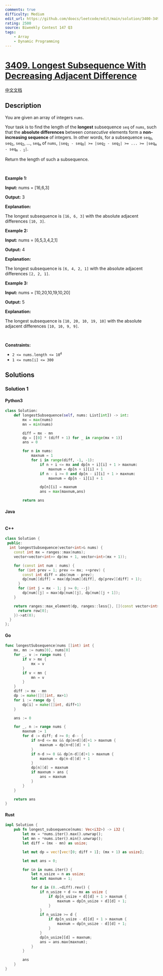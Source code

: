 ```yaml
---
comments: true
difficulty: Medium
edit_url: https://github.com/doocs/leetcode/edit/main/solution/3400-3499/3409.Longest%20Subsequence%20With%20Decreasing%20Adjacent%20Difference/README_EN.md
rating: 2500
source: Biweekly Contest 147 Q3
tags:
    - Array
    - Dynamic Programming
---
```


<!-- problem:start -->

# [3409. Longest Subsequence With Decreasing Adjacent Difference](https://leetcode.com/problems/longest-subsequence-with-decreasing-adjacent-difference)

[中文文档](/solution/3400-3499/3409.Longest%20Subsequence%20With%20Decreasing%20Adjacent%20Difference/README.md)

## Description

<!-- description:start -->

<p>You are given an array of integers <code>nums</code>.</p>

<p>Your task is to find the length of the <strong>longest</strong> <span data-keyword="subsequence-array">subsequence</span> <code>seq</code> of <code>nums</code>, such that the <strong>absolute differences</strong> between<em> consecutive</em> elements form a <strong>non-increasing sequence</strong> of integers. In other words, for a subsequence <code>seq<sub>0</sub></code>, <code>seq<sub>1</sub></code>, <code>seq<sub>2</sub></code>, ..., <code>seq<sub>m</sub></code> of <code>nums</code>, <code>|seq<sub>1</sub> - seq<sub>0</sub>| &gt;= |seq<sub>2</sub> - seq<sub>1</sub>| &gt;= ... &gt;= |seq<sub>m</sub> - seq<sub>m - 1</sub>|</code>.</p>

<p>Return the length of such a subsequence.</p>

<p>&nbsp;</p>
<p><strong class="example">Example 1:</strong></p>

<div class="example-block">
<p><strong>Input:</strong> <span class="example-io">nums = [16,6,3]</span></p>

<p><strong>Output:</strong> <span class="example-io">3</span></p>

<p><strong>Explanation:</strong>&nbsp;</p>

<p>The longest subsequence is <code>[16, 6, 3]</code> with the absolute adjacent differences <code>[10, 3]</code>.</p>
</div>

<p><strong class="example">Example 2:</strong></p>

<div class="example-block">
<p><strong>Input:</strong> <span class="example-io">nums = [6,5,3,4,2,1]</span></p>

<p><strong>Output:</strong> <span class="example-io">4</span></p>

<p><strong>Explanation:</strong></p>

<p>The longest subsequence is <code>[6, 4, 2, 1]</code> with the absolute adjacent differences <code>[2, 2, 1]</code>.</p>
</div>

<p><strong class="example">Example 3:</strong></p>

<div class="example-block">
<p><strong>Input:</strong> <span class="example-io">nums = [10,20,10,19,10,20]</span></p>

<p><strong>Output:</strong> <span class="example-io">5</span></p>

<p><strong>Explanation:</strong>&nbsp;</p>

<p>The longest subsequence is <code>[10, 20, 10, 19, 10]</code> with the absolute adjacent differences <code>[10, 10, 9, 9]</code>.</p>
</div>

<p>&nbsp;</p>
<p><strong>Constraints:</strong></p>

<ul>
	<li><code>2 &lt;= nums.length &lt;= 10<sup>4</sup></code></li>
	<li><code>1 &lt;= nums[i] &lt;= 300</code></li>
</ul>

<!-- description:end -->

## Solutions

<!-- solution:start -->

### Solution 1

<!-- tabs:start -->

#### Python3

```python
class Solution:
    def longestSubsequence(self, nums: List[int]) -> int:
        mx = max(nums)
        mn = min(nums)

        diff = mx - mn
        dp = [[0] * (diff + 1) for _ in range(mx + 1)]
        ans = 0

        for n in nums:
            maxnum = 1
            for i in range(diff, -1, -1):
                if n + i <= mx and dp[n + i][i] + 1 > maxnum:
                    maxnum = dp[n + i][i] + 1
                if n - i >= 0 and dp[n - i][i] + 1 > maxnum:
                    maxnum = dp[n - i][i] + 1

                dp[n][i] = maxnum
                ans = max(maxnum,ans)

        return ans
```

#### Java

```java

```

#### C++

```cpp
class Solution {
 public:
  int longestSubsequence(vector<int>& nums) {
    const int mx = ranges::max(nums);
    vector<vector<int>> dp(mx + 1, vector<int>(mx + 1));

    for (const int num : nums) {
      for (int prev = 1; prev <= mx; ++prev) {
        const int diff = abs(num - prev);
        dp[num][diff] = max(dp[num][diff], dp[prev][diff] + 1);
      }
      for (int j = mx - 1; j >= 0; --j)
        dp[num][j] = max(dp[num][j], dp[num][j + 1]);
    }

    return ranges::max_element(dp, ranges::less{}, [](const vector<int>& row) {
      return row[0];
    })->at(0);
  }
};
```

#### Go

```go
func longestSubsequence(nums []int) int {
	mx, mn := nums[0], nums[0]
	for _, v := range nums {
		if v > mx {
			mx = v
		}
		if v < mn {
			mn = v
		}
	}
	diff := mx - mn
	dp := make([][]int, mx+1)
	for i := range dp {
		dp[i] = make([]int, diff+1)
	}

	ans := 0

	for _, n := range nums {
		maxnum := 1
		for d := diff; d >= 0; d-- {
			if n+d <= mx && dp[n+d][d]+1 > maxnum {
				maxnum = dp[n+d][d] + 1
			}
			if n-d >= 0 && dp[n-d][d]+1 > maxnum {
				maxnum = dp[n-d][d] + 1
			}
			dp[n][d] = maxnum
			if maxnum > ans {
				ans = maxnum
			}
		}
	}

	return ans
}
```

#### Rust

```rust
impl Solution {
    pub fn longest_subsequence(nums: Vec<i32>) -> i32 {
        let mx = *nums.iter().max().unwrap();
        let mn = *nums.iter().min().unwrap();
        let diff = (mx - mn) as usize;

        let mut dp = vec![vec![0; diff + 1]; (mx + 1) as usize];

        let mut ans = 0;

        for &n in nums.iter() {
            let n_usize = n as usize;
            let mut maxnum = 1;

            for d in (0..=diff).rev() {
                if n_usize + d <= mx as usize {
                    if dp[n_usize + d][d] + 1 > maxnum {
                        maxnum = dp[n_usize + d][d] + 1;
                    }
                }
                if n_usize >= d {
                    if dp[n_usize - d][d] + 1 > maxnum {
                        maxnum = dp[n_usize - d][d] + 1;
                    }
                }
                dp[n_usize][d] = maxnum;
                ans = ans.max(maxnum);
            }
        }

        ans
    }
}


```

<!-- tabs:end -->

<!-- solution:end -->

<!-- problem:end -->
